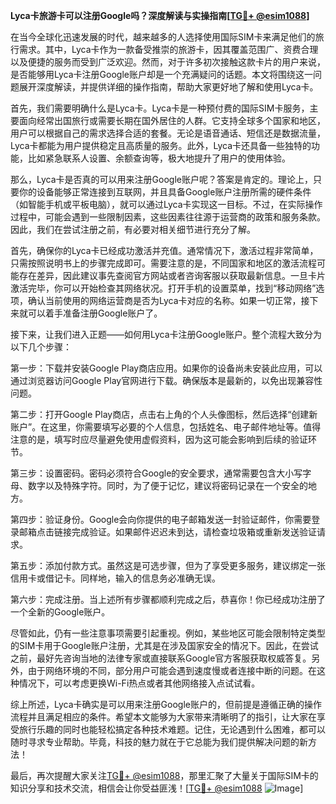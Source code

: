 **Lyca卡旅游卡可以注册Google吗？深度解读与实操指南[[TG💪+ @esim1088](https://t.me/s/esim1088)]**

在当今全球化迅速发展的时代，越来越多的人选择使用国际SIM卡来满足他们的旅行需求。其中，Lyca卡作为一款备受推崇的旅游卡，因其覆盖范围广、资费合理以及便捷的服务而受到广泛欢迎。然而，对于许多初次接触这款卡片的用户来说，是否能够用Lyca卡注册Google账户却是一个充满疑问的话题。本文将围绕这一问题展开深度解读，并提供详细的操作指南，帮助大家更好地了解和使用Lyca卡。

首先，我们需要明确什么是Lyca卡。Lyca卡是一种预付费的国际SIM卡服务，主要面向经常出国旅行或需要长期在国外居住的人群。它支持全球多个国家和地区，用户可以根据自己的需求选择合适的套餐。无论是语音通话、短信还是数据流量，Lyca卡都能为用户提供稳定且高质量的服务。此外，Lyca卡还具备一些独特的功能，比如紧急联系人设置、余额查询等，极大地提升了用户的使用体验。

那么，Lyca卡是否真的可以用来注册Google账户呢？答案是肯定的。理论上，只要你的设备能够正常连接到互联网，并且具备Google账户注册所需的硬件条件（如智能手机或平板电脑），就可以通过Lyca卡实现这一目标。不过，在实际操作过程中，可能会遇到一些限制因素，这些因素往往源于运营商的政策和服务条款。因此，我们在尝试注册之前，有必要对相关细节进行充分了解。

首先，确保你的Lyca卡已经成功激活并充值。通常情况下，激活过程非常简单，只需按照说明书上的步骤完成即可。需要注意的是，不同国家和地区的激活流程可能存在差异，因此建议事先查阅官方网站或者咨询客服以获取最新信息。一旦卡片激活完毕，你可以开始检查其网络状况。打开手机的设置菜单，找到“移动网络”选项，确认当前使用的网络运营商是否为Lyca卡对应的名称。如果一切正常，接下来就可以着手准备注册Google账户了。

接下来，让我们进入正题——如何用Lyca卡注册Google账户。整个流程大致分为以下几个步骤：

第一步：下载并安装Google Play商店应用。如果你的设备尚未安装此应用，可以通过浏览器访问Google Play官网进行下载。确保版本是最新的，以免出现兼容性问题。

第二步：打开Google Play商店，点击右上角的个人头像图标，然后选择“创建新账户”。在这里，你需要填写必要的个人信息，包括姓名、电子邮件地址等。值得注意的是，填写时应尽量避免使用虚假资料，因为这可能会影响到后续的验证环节。

第三步：设置密码。密码必须符合Google的安全要求，通常需要包含大小写字母、数字以及特殊字符。同时，为了便于记忆，建议将密码记录在一个安全的地方。

第四步：验证身份。Google会向你提供的电子邮箱发送一封验证邮件，你需要登录邮箱点击链接完成验证。如果邮件迟迟未到达，请检查垃圾箱或重新发送验证请求。

第五步：添加付款方式。虽然这是可选步骤，但为了享受更多服务，建议绑定一张信用卡或借记卡。同样地，输入的信息务必准确无误。

第六步：完成注册。当上述所有步骤都顺利完成之后，恭喜你！你已经成功注册了一个全新的Google账户。

尽管如此，仍有一些注意事项需要引起重视。例如，某些地区可能会限制特定类型的SIM卡用于Google账户注册，尤其是在涉及国家安全的情况下。因此，在尝试之前，最好先咨询当地的法律专家或直接联系Google官方客服获取权威答复。另外，由于网络环境的不同，部分用户可能会遇到速度慢或者连接中断的问题。在这种情况下，可以考虑更换Wi-Fi热点或者其他网络接入点试试看。

综上所述，Lyca卡确实是可以用来注册Google账户的，但前提是遵循正确的操作流程并且满足相应的条件。希望本文能够为大家带来清晰明了的指引，让大家在享受旅行乐趣的同时也能轻松搞定各种技术难题。记住，无论遇到什么困难，都可以随时寻求专业帮助。毕竟，科技的魅力就在于它总能为我们提供解决问题的新方法！

最后，再次提醒大家关注[TG💪+ @esim1088](https://t.me/s/esim1088)，那里汇聚了大量关于国际SIM卡的知识分享和技术交流，相信会让你受益匪浅！[[TG💪+ @esim1088](https://t.me/s/esim1088) ![Image](https://i.postimg.cc/4NQfJmqS/Snipaste-2025-05-13-00-14-12.png)]